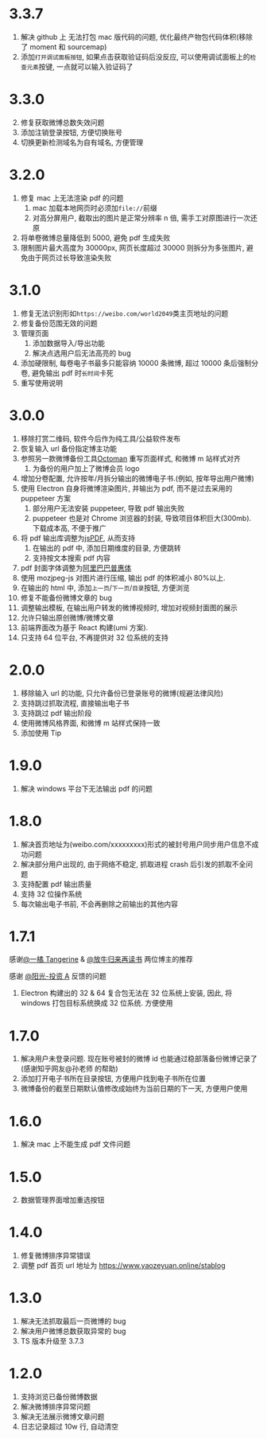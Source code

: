 # 3.3.7

1.  解决 github 上 无法打包 mac 版代码的问题, 优化最终产物包代码体积(移除了 moment 和 sourcemap)
2.  添加`打开调试面板按钮`, 如果点击获取验证码后没反应, 可以使用调试面板上的`检查元素`按键, 一点就可以输入验证码了

# 3.3.0

2.  修复获取微博总数失效问题
3.  添加注销登录按钮, 方便切换账号
4.  切换更新检测域名为自有域名, 方便管理

# 3.2.0

1.  修复 mac 上无法渲染 pdf 的问题
    1.  mac 加载本地网页时必须加`file://`前缀
    2.  对高分屏用户, 截取出的图片是正常分辨率 n 倍, 需手工对原图进行一次还原
2.  将单卷微博总量降低到 5000, 避免 pdf 生成失败
3.  限制图片最大高度为 30000px, 网页长度超过 30000 则拆分为多张图片, 避免由于网页过长导致渲染失败

# 3.1.0

1.  修复无法识别形如`https://weibo.com/world2049`类主页地址的问题
2.  修复备份范围无效的问题
3.  管理页面
    1.  添加数据导入/导出功能
    2.  解决点选用户后无法高亮的 bug
4.  添加硬限制, 每卷电子书最多只能容纳 10000 条微博, 超过 10000 条后强制分卷, 避免输出 pdf 时`长时间`卡死
5.  重写使用说明

# 3.0.0

1.  移除打赏二维码, 软件今后作为纯工具/公益软件发布
2.  恢复输入 url 备份指定博主功能
3.  参照另一款微博备份工具[Octoman](https://chrome.google.com/webstore/detail/octoman%E5%BE%AE%E5%8D%9A%E5%A4%87%E4%BB%BD/pojodomdlpobompicdllljgiomnfpmho?hl=zh-CN) 重写页面样式, 和微博 m 站样式对齐
    1.  为备份的用户加上了微博会员 logo
4.  增加分卷配置, 允许按年/月拆分输出的微博电子书.(例如, 按年导出用户微博)
5.  使用 Electron 自身将微博渲染图片, 并输出为 pdf, 而不是过去采用的 puppeteer 方案
    1.  部分用户无法安装 puppeteer, 导致 pdf 输出失败
    2.  puppeteer 也是对 Chrome 浏览器的封装, 导致项目体积巨大(300mb). 下载成本高, 不便于推广
6.  将 pdf 输出库调整为[jsPDF](https://github.com/MrRio/jsPDF), 从而支持
    1.  在输出的 pdf 中, 添加日期维度的目录, 方便跳转
    2.  支持按文本搜索 pdf 内容
7.  pdf 封面字体调整为[阿里巴巴普惠体](https://ics.alibaba.com/project/Hn8mXx)
8.  使用 mozjpeg-js 对图片进行压缩, 输出 pdf 的体积减小 80%以上.
9.  在输出的 html 中, 添加`上一页`/`下一页`/`目录`按钮, 方便浏览
10. 修复不能备份微博文章的 bug
11. 调整输出模板, 在输出用户转发的微博视频时, 增加对视频封面图的展示
12. 允许只输出原创微博/微博文章
13. 前端界面改为基于 React 构建(umi 方案).
14. 只支持 64 位平台, 不再提供对 32 位系统的支持

# 2.0.0

1.  移除输入 url 的功能, 只允许备份已登录账号的微博(规避法律风险)
2.  支持跳过抓取流程, 直接输出电子书
3.  支持跳过 pdf 输出阶段
4.  使用微博风格界面, 和微博 m 站样式保持一致
5.  添加使用 Tip

# 1.9.0

1.  解决 windows 平台下无法输出 pdf 的问题

# 1.8.0

1.  解决首页地址为(weibo.com/xxxxxxxxx)形式的被封号用户同步用户信息不成功问题
2.  解决部分用户出现的, 由于网络不稳定, 抓取进程 crash 后引发的抓取不全问题
3.  支持配置 pdf 输出质量
4.  支持 32 位操作系统
5.  每次输出电子书前, 不会再删除之前输出的其他内容

# 1.7.1

感谢[@一橘 Tangerine](https://weibo.com/u/3704028532) & [@放牛归来再读书](https://www.weibo.com/u/2136367523) 两位博主的推荐

感谢 [@阳光-投资 A](https://www.weibo.com/u/6857118784) 反馈的问题

1.  Electron 构建出的 32 & 64 复合包无法在 32 位系统上安装, 因此, 将 windows 打包目标系统换成 32 位系统. 方便使用

# 1.7.0

1.  解决用户未登录问题. 现在账号被封的微博 id 也能通过稳部落备份微博记录了(感谢知乎网友@孙老师 的帮助)
2.  添加打开电子书所在目录按钮, 方便用户找到电子书所在位置
3.  微博备份的截至日期默认值修改成始终为当前日期的下一天, 方便用户使用

# 1.6.0

1.  解决 mac 上不能生成 pdf 文件问题

# 1.5.0

2.  数据管理界面增加重选按钮

# 1.4.0

1.  修复微博排序异常错误
2.  调整 pdf 首页 url 地址为 https://www.yaozeyuan.online/stablog

# 1.3.0

1.  解决无法抓取最后一页微博的 bug
2.  解决用户微博总数获取异常的 bug
3.  TS 版本升级至 3.7.3

# 1.2.0

1.  支持浏览已备份微博数据
2.  解决微博排序异常问题
3.  解决无法展示微博文章问题
4.  日志记录超过 10w 行, 自动清空

